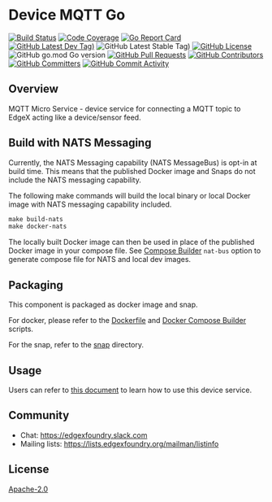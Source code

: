 # Device MQTT Go
[![Build Status](https://jenkins.edgexfoundry.org/view/EdgeX%20Foundry%20Project/job/edgexfoundry/job/device-mqtt-go/job/main/badge/icon)](https://jenkins.edgexfoundry.org/view/EdgeX%20Foundry%20Project/job/edgexfoundry/job/device-mqtt-go/job/main/) [![Code Coverage](https://codecov.io/gh/edgexfoundry/device-mqtt-go/branch/main/graph/badge.svg?token=IUywg34zfH)](https://codecov.io/gh/edgexfoundry/device-mqtt-go) [![Go Report Card](https://goreportcard.com/badge/github.com/edgexfoundry/device-mqtt-go)](https://goreportcard.com/report/github.com/edgexfoundry/device-mqtt-go) [![GitHub Latest Dev Tag)](https://img.shields.io/github/v/tag/edgexfoundry/device-mqtt-go?include_prereleases&sort=semver&label=latest-dev)](https://github.com/edgexfoundry/device-mqtt-go/tags) ![GitHub Latest Stable Tag)](https://img.shields.io/github/v/tag/edgexfoundry/device-mqtt-go?sort=semver&label=latest-stable) [![GitHub License](https://img.shields.io/github/license/edgexfoundry/device-mqtt-go)](https://choosealicense.com/licenses/apache-2.0/) ![GitHub go.mod Go version](https://img.shields.io/github/go-mod/go-version/edgexfoundry/device-mqtt-go) [![GitHub Pull Requests](https://img.shields.io/github/issues-pr-raw/edgexfoundry/device-mqtt-go)](https://github.com/edgexfoundry/device-mqtt-go/pulls) [![GitHub Contributors](https://img.shields.io/github/contributors/edgexfoundry/device-mqtt-go)](https://github.com/edgexfoundry/device-mqtt-go/contributors) [![GitHub Committers](https://img.shields.io/badge/team-committers-green)](https://github.com/orgs/edgexfoundry/teams/device-mqtt-go-committers/members) [![GitHub Commit Activity](https://img.shields.io/github/commit-activity/m/edgexfoundry/device-mqtt-go)](https://github.com/edgexfoundry/device-mqtt-go/commits)

## Overview
MQTT Micro Service - device service for connecting a MQTT topic to EdgeX acting like a device/sensor feed.

## Build with NATS Messaging
Currently, the NATS Messaging capability (NATS MessageBus) is opt-in at build time.
This means that the published Docker image and Snaps do not include the NATS messaging capability.

The following make commands will build the local binary or local Docker image with NATS messaging
capability included.
```makefile
make build-nats
make docker-nats
```

The locally built Docker image can then be used in place of the published Docker image in your compose file.
See [Compose Builder](https://github.com/edgexfoundry/edgex-compose/tree/main/compose-builder#gen) `nat-bus` option to generate compose file for NATS and local dev images.

## Packaging
This component is packaged as docker image and snap.

For docker, please refer to the [Dockerfile](Dockerfile) and [Docker Compose Builder](https://github.com/edgexfoundry/edgex-compose/tree/main/compose-builder) scripts.

For the snap, refer to the [snap](snap) directory.

## Usage
Users can refer to [this document](https://docs.edgexfoundry.org/2.1/examples/Ch-ExamplesAddingMQTTDevice) to learn how to use this device service.

## Community
- Chat: https://edgexfoundry.slack.com
- Mailing lists: https://lists.edgexfoundry.org/mailman/listinfo

## License
[Apache-2.0](LICENSE)
